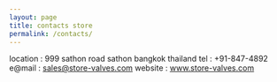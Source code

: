 ```yaml
---
layout: page
title: contacts store
permalink: /contacts/
---
```

location : 999 sathon road sathon bangkok thailand
tel : +91-847-4892
e@mail : sales@store-valves.com
website : www.store-valves.com